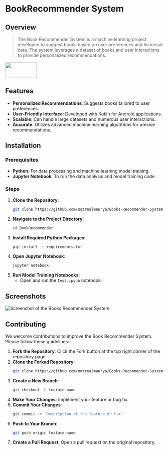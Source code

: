 # BookRecommender System


## Overview
> The Book Recommender System is a machine learning project developed to suggest books based on user preferences and historical data. The system leverages a dataset of books and user interactions to provide personalized recommendations.
<div>
    <img src="https://encrypted-tbn0.gstatic.com/images?q=tbn:ANd9GcQC4Gg9Ft-tXQkxFNCmv7hva7PSSZU7D4DK2w&s" width="100" height="50">
</div>


## Features

- **Personalized Recommendations**: Suggests books tailored to user preferences.
- **User-Friendly Interface**: Developed with Kotlin for Android applications.
- **Scalable**: Can handle large datasets and numerous user interactions.
- **Accurate**: Utilizes advanced machine learning algorithms for precise recommendations.

## Installation

### Prerequisites
- **Python**: For data processing and machine learning model training.
- **Jupyter Notebook**: To run the data analysis and model training code.

### Steps

1. **Clone the Repository**:
    ```bash
    git clone https://github.com/notrealmaurya/Books-Recommender-System.git
    ```
2. **Navigate to the Project Directory**:
    ```bash
    cd BookRecommender
    ```
3. **Install Required Python Packages**:
    ```bash
    pip install -r requirements.txt
    ```
4. **Open Jupyter Notebook**:
    ```bash
    jupyter notebook
    ```
5. **Run Model Training Notebooks**:
    - Open and run the `Test.ipynb` notebook.


## Screenshots

![Screenshot of the Books Recommender System](https://github.com/notrealmaurya/Books-Recommender-System/assets/92011047/d3c4ee59-0e12-44d5-a430-a69e210322ed)


## Contributing

We welcome contributions to improve the Book Recommender System. Please follow these guidelines:

1. **Fork the Repository**: Click the Fork button at the top right corner of the repository page.
2. **Clone the Forked Repository**:
    ```bash
    git clone https://github.com/notrealmaurya/Books-Recommender-System.git
    ```
3. **Create a New Branch**:
    ```bash
    git checkout -b feature-name
    ```
4. **Make Your Changes**: Implement your feature or bug fix.
5. **Commit Your Changes**:
    ```bash
    git commit -m "Description of the feature or fix"
    ```
6. **Push to Your Branch**:
    ```bash
    git push origin feature-name
    ```
7. **Create a Pull Request**: Open a pull request on the original repository.


